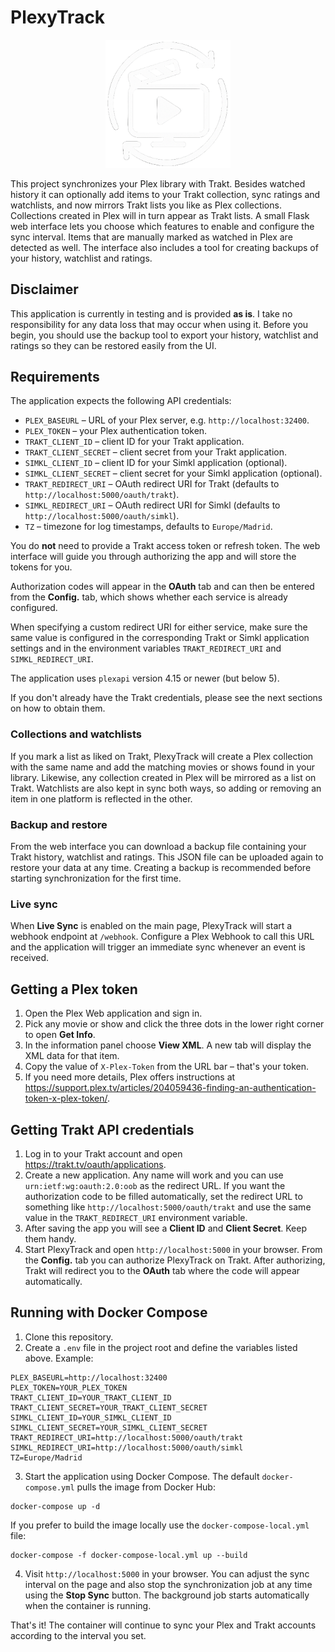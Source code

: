 # PlexyTrack

<p align="center">
  <img src="static/logo.png" alt="PlexyTrack Logo" width="200" />
</p>

This project synchronizes your Plex library with Trakt. Besides watched history it can optionally add items to your Trakt collection, sync ratings and watchlists, and now mirrors Trakt lists you like as Plex collections. Collections created in Plex will in turn appear as Trakt lists. A small Flask web interface lets you choose which features to enable and configure the sync interval. Items that are manually marked as watched in Plex are detected as well. The interface also includes a tool for creating backups of your history, watchlist and ratings.

## Disclaimer

This application is currently in testing and is provided **as is**. I take no responsibility for any data loss that may occur when using it. Before you begin, you should use the backup tool to export your history, watchlist and ratings so they can be restored easily from the UI.

## Requirements

The application expects the following API credentials:

- `PLEX_BASEURL` – URL of your Plex server, e.g. `http://localhost:32400`.
- `PLEX_TOKEN` – your Plex authentication token.
- `TRAKT_CLIENT_ID` – client ID for your Trakt application.
- `TRAKT_CLIENT_SECRET` – client secret from your Trakt application.
- `SIMKL_CLIENT_ID` – client ID for your Simkl application (optional).
- `SIMKL_CLIENT_SECRET` – client secret for your Simkl application (optional).
- `TRAKT_REDIRECT_URI` – OAuth redirect URI for Trakt (defaults to
  `http://localhost:5000/oauth/trakt`).
- `SIMKL_REDIRECT_URI` – OAuth redirect URI for Simkl (defaults to
  `http://localhost:5000/oauth/simkl`).
- `TZ` – timezone for log timestamps, defaults to `Europe/Madrid`.

You do **not** need to provide a Trakt access token or refresh token. The web
interface will guide you through authorizing the app and will store the tokens
for you.

Authorization codes will appear in the **OAuth** tab and can then be entered from the **Config.** tab, which shows whether each service is already configured.


When specifying a custom redirect URI for either service, make sure the same
value is configured in the corresponding Trakt or Simkl application
settings and in the environment variables `TRAKT_REDIRECT_URI` and
`SIMKL_REDIRECT_URI`.

The application uses `plexapi` version 4.15 or newer (but below 5).

If you don't already have the Trakt credentials, please see the next sections on how to obtain them.

### Collections and watchlists

If you mark a list as liked on Trakt, PlexyTrack will create a Plex collection with the same name and add the matching movies or shows found in your library. Likewise, any collection created in Plex will be mirrored as a list on Trakt. Watchlists are also kept in sync both ways, so adding or removing an item in one platform is reflected in the other.

### Backup and restore

From the web interface you can download a backup file containing your Trakt history, watchlist and ratings. This JSON file can be uploaded again to restore your data at any time. Creating a backup is recommended before starting synchronization for the first time.

### Live sync

When **Live Sync** is enabled on the main page, PlexyTrack will start a
webhook endpoint at `/webhook`. Configure a Plex Webhook to call this URL and
the application will trigger an immediate sync whenever an event is received.

## Getting a Plex token

1. Open the Plex Web application and sign in.
2. Pick any movie or show and click the three dots in the lower right corner to
   open **Get Info**.
3. In the information panel choose **View XML**. A new tab will display the XML
   data for that item.
4. Copy the value of `X-Plex-Token` from the URL bar – that's your token.
5. If you need more details, Plex offers instructions at <https://support.plex.tv/articles/204059436-finding-an-authentication-token-x-plex-token/>.

## Getting Trakt API credentials

1. Log in to your Trakt account and open <https://trakt.tv/oauth/applications>.
2. Create a new application. Any name will work and you can use `urn:ietf:wg:oauth:2.0:oob` as the redirect URL. If you want the authorization code to be filled automatically, set the redirect URL to something like `http://localhost:5000/oauth/trakt` and use the same value in the `TRAKT_REDIRECT_URI` environment variable.
3. After saving the app you will see a **Client ID** and **Client Secret**. Keep them handy.
4. Start PlexyTrack and open `http://localhost:5000` in your browser. From the **Config.** tab you can authorize PlexyTrack on Trakt. After authorizing, Trakt will redirect you to the **OAuth** tab where the code will appear automatically.


## Running with Docker Compose

1. Clone this repository.
2. Create a `.env` file in the project root and define the variables listed above. Example:

```
PLEX_BASEURL=http://localhost:32400
PLEX_TOKEN=YOUR_PLEX_TOKEN
TRAKT_CLIENT_ID=YOUR_TRAKT_CLIENT_ID
TRAKT_CLIENT_SECRET=YOUR_TRAKT_CLIENT_SECRET
SIMKL_CLIENT_ID=YOUR_SIMKL_CLIENT_ID
SIMKL_CLIENT_SECRET=YOUR_SIMKL_CLIENT_SECRET
TRAKT_REDIRECT_URI=http://localhost:5000/oauth/trakt
SIMKL_REDIRECT_URI=http://localhost:5000/oauth/simkl
TZ=Europe/Madrid
```

3. Start the application using Docker Compose. The default `docker-compose.yml`
   pulls the image from Docker Hub:

```
docker-compose up -d
```

If you prefer to build the image locally use the `docker-compose-local.yml`
file:

```
docker-compose -f docker-compose-local.yml up --build
```

4. Visit `http://localhost:5000` in your browser. You can adjust the sync interval on the page and also stop the synchronization job at any time using the **Stop Sync** button. The background job starts automatically when the container is running.

That's it! The container will continue to sync your Plex and Trakt accounts according to the interval you set.


